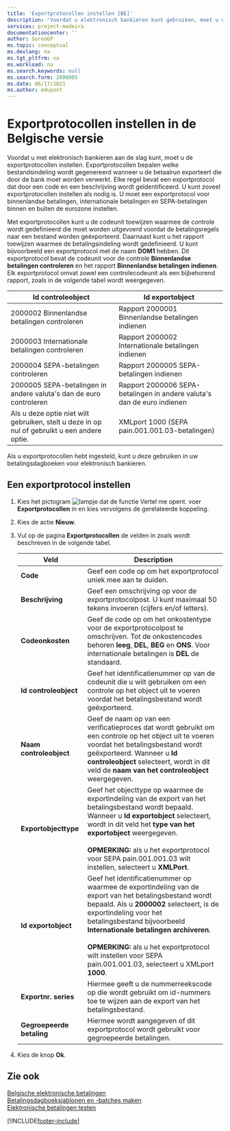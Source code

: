 ```yaml
---
title: 'Exportprotocollen instellen [BE]'
description: 'Voordat u elektronisch bankieren kunt gebruiken, moet u exportprotocollen instellen die bepalen welke bestandsindeling wordt gegenereerd wanneer u de betaalrun exporteert die door de bank moet worden verwerkt.'
services: project-madeira
documentationcenter: ''
author: SorenGP
ms.topic: conceptual
ms.devlang: na
ms.tgt_pltfrm: na
ms.workload: na
ms.search.keywords: null
ms.search.form: 2000005
ms.date: 06/17/2021
ms.author: edupont
---
```

# <a name="set-up-export-protocols-in-the-belgian-version"></a>Exportprotocollen instellen in de Belgische versie
Voordat u met elektronisch bankieren aan de slag kunt, moet u de exportprotocollen instellen. Exportprotocollen bepalen welke bestandsindeling wordt gegenereerd wanneer u de betaalrun exporteert die door de bank moet worden verwerkt. Elke regel bevat een exportprotocol dat door een code en een beschrijving wordt geïdentificeerd. U kunt zoveel exportprotocollen instellen als nodig is. U moet een exportprotocol voor binnenlandse betalingen, internationale betalingen en SEPA-betalingen binnen en buiten de eurozone instellen.  

 Met exportprotocollen kunt u de codeunit toewijzen waarmee de controle wordt gedefinieerd die moet worden uitgevoerd voordat de betalingsregels naar een bestand worden geëxporteerd. Daarnaast kunt u het rapport toewijzen waarmee de betalingsindeling wordt gedefinieerd. U kunt bijvoorbeeld een exportprotocol met de naam **DOM1** hebben. Dit exportprotocol bevat de codeunit voor de controle **Binnenlandse betalingen controleren** en het rapport **Binnenlandse betalingen indienen**. Elk exportprotocol omvat zowel een controlecodeunit als een bijbehorend rapport, zoals in de volgende tabel wordt weergegeven.  

|**Id controleobject**|**Id exportobject**|  
|-------------------------|--------------------------|  
|2000002 Binnenlandse betalingen controleren|Rapport 2000001 Binnenlandse betalingen indienen|  
|2000003 Internationale betalingen controleren|Rapport 2000002 Internationale betalingen indienen|  
|2000004 SEPA-betalingen controleren|Rapport 2000005 SEPA-betalingen indienen|  
|2000005 SEPA-betalingen in andere valuta's dan de euro controleren|Rapport 2000006 SEPA-betalingen in andere valuta's dan de euro indienen|  
|Als u deze optie niet wilt gebruiken, stelt u deze in op nul of gebruikt u een andere optie.|XMLport 1000 (SEPA pain.001.001.03-betalingen)|  

 Als u exportprotocollen hebt ingesteld, kunt u deze gebruiken in uw betalingsdagboeken voor elektronisch bankieren.  

## <a name="to-set-up-an-export-protocol"></a>Een exportprotocol instellen

1.  Kies het pictogram ![lampje dat de functie Vertel me opent.](../../media/ui-search/search_small.png "Vertel me wat u wilt doen") voer **Exportprotocollen** in en kies vervolgens de gerelateerde koppeling.  
2.  Kies de actie **Nieuw**.  
3.  Vul op de pagina **Exportprotocollen** de velden in zoals wordt beschreven in de volgende tabel.  

    |Veld|Description|  
    |---------------------------------|---------------------------------------|  
    |**Code**|Geef een code op om het exportprotocol uniek mee aan te duiden.|  
    |**Beschrijving**|Geef een omschrijving op voor de exportprotocolpost. U kunt maximaal 50 tekens invoeren (cijfers en/of letters).|  
    |**Codeonkosten**|Geef de code op om het onkostentype voor de exportprotocolpost te omschrijven. Tot de onkostencodes behoren **leeg**, **DEL**, **BEG** en **ONS**. Voor internationale betalingen is **DEL** de standaard.|  
    |**Id controleobject**|Geef het identificatienummer op van de codeunit die u wilt gebruiken om een controle op het object uit te voeren voordat het betalingsbestand wordt geëxporteerd.|  
    |**Naam controleobject**|Geef de naam op van een verificatieproces dat wordt gebruikt om een controle op het object uit te voeren voordat het betalingsbestand wordt geëxporteerd. Wanneer u **Id controleobject** selecteert, wordt in dit veld de **naam van het controleobject** weergegeven.|  
    |**Exportobjecttype**|Geef het objecttype op waarmee de exportindeling van de export van het betalingsbestand wordt bepaald. Wanneer u **Id exportobject** selecteert, wordt in dit veld het **type van het exportobject** weergegeven.<br /><br /> **OPMERKING:** als u het exportprotocol voor SEPA pain.001.001.03 wilt instellen, selecteert u **XMLPort**.|  
    |**Id exportobject**|Geef het identificatienummer op waarmee de exportindeling van de export van het betalingsbestand wordt bepaald. Als u **2000002** selecteert, is de exportindeling voor het betalingsbestand bijvoorbeeld **Internationale betalingen archiveren**.<br /><br /> **OPMERKING:** als u het exportprotocol wilt instellen voor SEPA pain.001.001.03, selecteert u XMLport **1000**.|  
    |**Exportnr. series**|Hiermee geeft u de nummerreekscode op die wordt gebruikt om id-nummers toe te wijzen aan de export van het betalingsbestand.|  
    |**Gegroepeerde betaling**|Hiermee wordt aangegeven of dit exportprotocol wordt gebruikt voor gegroepeerde betalingen.|  

4.  Kies de knop **Ok**.  

## <a name="see-also"></a>Zie ook
 [Belgische elektronische betalingen](belgian-electronic-payments.md)   
 [Betalingsdagboeksjablonen en -batches maken](how-to-create-payment-journal-templates-and-batches.md)   
 [Elektronische betalingen testen](how-to-test-electronic-payments.md)


[!INCLUDE[footer-include](../../includes/footer-banner.md)]
